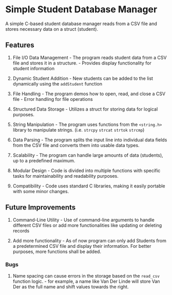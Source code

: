 # Simple Student Database Manager

A simple C-based student database manager reads from a CSV file and stores necessary data on a struct (student).

## Features
  1. File I/O Data Management
    - The program reads student data from a CSV file and stores it in a structure.
    - Provides display functionality for student information

  2. Dynamic Student Addition
    - New students can be added to the list dynamically using the `addStudent` function

  3. File Handling
    - The program demos how to open, read, and close a CSV file
    - Error handling for file operations

  4. Structured Data Storage
    - Utilizes a struct for storing data for logical purposes.

  5. String Manipulation
    - The program uses functions from the `<string.h>` library to manipulate strings. (i.e. `strcpy` `strcat` `strtok` `strcmp`)

  6. Data Parsing
    - The program splits the input line into individual data fields from the CSV file and converts them into usable data types.

  7. Scalability
    - The program can handle large amounts of data (students), up to a predefined maximum.

  8. Modular Design
    - Code is divided into multiple functions with specific tasks for maintainability and readability purposes.

  9. Compatibility
    - Code uses standard C libraries, making it easily portable with some minor changes.

## Future Improvements

  1. Command-Line Utility
    - Use of command-line arguments to handle different CSV files or add more functionalities like updating or deleting records

  2. Add more functionality 
    - As of now program can only add Students from a predetermined CSV file and display their information. For better purposes, more       functions shall be added.

### Bugs

  1. Name spacing can cause errors in the storage based on the `read_csv` function logic.
    - for example, a name like Van Der Linde will store Van Der as the full name and shift values towards the right.
